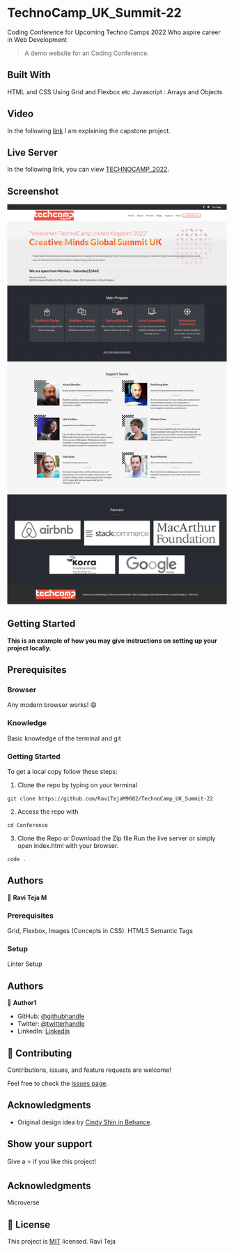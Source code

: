 # TechnoCamp_UK_Summit-22
Coding Conference for Upcoming Techno Camps 2022 Who aspire career in Web Development

> A demo website for an Coding Conference.

## Built With

HTML and CSS
Using Grid and Flexbox etc
Javascript : Arrays and Objects

## Video

In the following [link](https://www.loom.com/share/9a3d0e9a85824159bb2d36e7e54c2c63) I am explaining the capstone project.


## Live Server

In the following link, you can view [TECHNOCAMP_2022](https://ravitejam9602.github.io/TechnoCamp_UK_Summit-22/).

## Screenshot

![screenshot_TechnoCamp](./Images/Project_Screenshot/TechnoCamp2022.png)


## Getting Started

**This is an example of how you may give instructions on setting up your project locally.**
## Prerequisites

### Browser

Any modern browser works! :smile:


### Knowledge

Basic knowledge of the terminal and git


### Getting Started

To get a local copy follow these steps:

1. Clone the repo by typing on your terminal

```
git clone https://github.com/RaviTejaM9602/TechnoCamp_UK_Summit-22
```

2. Access the repo with

```
cd Conference
```

3. Clone the Repo or Download the Zip file
Run the live server or simply open index.html with your browser.

```
code .
```


## Authors

👤 **Ravi Teja M**

### Prerequisites
Grid, Flexbox, Images (Concepts in CSS).
HTML5 Semantic Tags

### Setup
Linter Setup

## Authors

👤 **Author1**

- GitHub: [@githubhandle](https://github.com/RaviTejaM9602/Portfolio)
- Twitter: [@twitterhandle](https://twitter.com/RaviTejaMekala1)
- LinkedIn: [LinkedIn](https://www.linkedin.com/in/ravi-teja-8499a31b9/)

## 🤝 Contributing

Contributions, issues, and feature requests are welcome!

Feel free to check the [issues page](../../issues/).

## Acknowledgments

- Original design idea by [Cindy Shin in Behance](https://www.behance.net/adagio07).

## Show your support

Give a ⭐️ if you like this project!

## Acknowledgments

Microverse

## 📝 License

This project is [MIT](./MIT.md) licensed.
Ravi Teja
